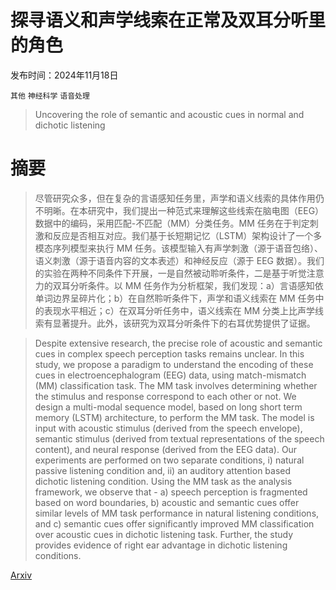 # 探寻语义和声学线索在正常及双耳分听里的角色

发布时间：2024年11月18日

`其他` `神经科学` `语音处理`

> Uncovering the role of semantic and acoustic cues in normal and dichotic listening

# 摘要

> 尽管研究众多，但在复杂的言语感知任务里，声学和语义线索的具体作用仍不明晰。在本研究中，我们提出一种范式来理解这些线索在脑电图（EEG）数据中的编码，采用匹配-不匹配（MM）分类任务。MM 任务在于判定刺激和反应是否相互对应。我们基于长短期记忆（LSTM）架构设计了一个多模态序列模型来执行 MM 任务。该模型输入有声学刺激（源于语音包络）、语义刺激（源于语音内容的文本表述）和神经反应（源于 EEG 数据）。我们的实验在两种不同条件下开展，一是自然被动聆听条件，二是基于听觉注意力的双耳分听条件。以 MM 任务作为分析框架，我们发现：a）言语感知依单词边界呈碎片化；b）在自然聆听条件下，声学和语义线索在 MM 任务中的表现水平相近；c）在双耳分听任务中，语义线索在 MM 分类上比声学线索有显著提升。此外，该研究为双耳分听条件下的右耳优势提供了证据。

> Despite extensive research, the precise role of acoustic and semantic cues in complex speech perception tasks remains unclear. In this study, we propose a paradigm to understand the encoding of these cues in electroencephalogram (EEG) data, using match-mismatch (MM) classification task. The MM task involves determining whether the stimulus and response correspond to each other or not. We design a multi-modal sequence model, based on long short term memory (LSTM) architecture, to perform the MM task. The model is input with acoustic stimulus (derived from the speech envelope), semantic stimulus (derived from textual representations of the speech content), and neural response (derived from the EEG data). Our experiments are performed on two separate conditions, i) natural passive listening condition and, ii) an auditory attention based dichotic listening condition. Using the MM task as the analysis framework, we observe that - a) speech perception is fragmented based on word boundaries, b) acoustic and semantic cues offer similar levels of MM task performance in natural listening conditions, and c) semantic cues offer significantly improved MM classification over acoustic cues in dichotic listening task. Further, the study provides evidence of right ear advantage in dichotic listening conditions.

[Arxiv](https://arxiv.org/abs/2411.11308)